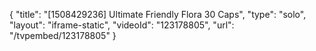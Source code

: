 {
    "title": "[1508429236] Ultimate Friendly Flora  30 Caps",
    "type": "solo",
    "layout": "iframe-static",
    "videoId": "123178805",
    "url": "\/tvpembed\/123178805"
}